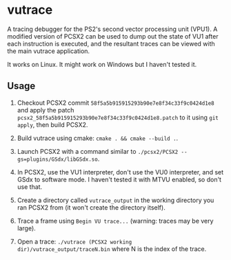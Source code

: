 # vutrace

A tracing debugger for the PS2's second vector processing unit (VPU1). A modified version of PCSX2 can be used to dump out the state of VU1 after each instruction is executed, and the resultant traces can be viewed with the main vutrace application.

It works on Linux. It might work on Windows but I haven't tested it.

## Usage

1. Checkout PCSX2 commit `58f5a5b915915293b90e7e8f34c33f9c0424d1e8` and apply the patch `pcsx2_58f5a5b915915293b90e7e8f34c33f9c0424d1e8.patch` to it using `git apply`, then build PCSX2.

2. Build vutrace using cmake: `cmake . && cmake --build .`.

3. Launch PCSX2 with a command similar to `./pcsx2/PCSX2 --gs=plugins/GSdx/libGSdx.so`.

4. In PCSX2, use the VU1 interpreter, don't use the VU0 interpreter, and set GSdx to software mode. I haven't tested it with MTVU enabled, so don't use that.

5. Create a directory called `vutrace_output` in the working directory you ran PCSX2 from (it won't create the directory itself).

6. Trace a frame using `Begin VU trace...` (warning: traces may be very large).

7. Open a trace: `./vutrace (PCSX2 working dir)/vutrace_output/traceN.bin` where N is the index of the trace.
